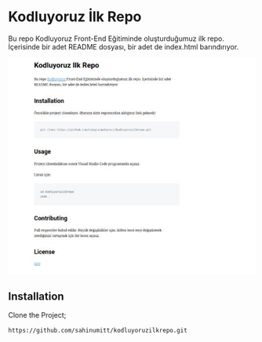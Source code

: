 # Kodluyoruz İlk Repo
Bu repo Kodluyoruz Front-End Eğitiminde oluşturduğumuz ilk repo. İçerisinde bir adet README dosyası, bir adet de index.html barındırıyor.

![github](img/EkranAlintisi.JPG)

## Installation

Clone the Project; 

```bash
https://github.com/sahinumitt/kodluyoruzilkrepo.git
```

